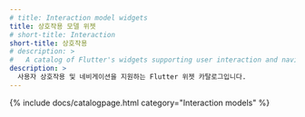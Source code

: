 ```yaml
---
# title: Interaction model widgets
title: 상호작용 모델 위젯
# short-title: Interaction
short-title: 상호작용
# description: > 
#   A catalog of Flutter's widgets supporting user interaction and navigation.
description: > 
  사용자 상호작용 및 네비게이션을 지원하는 Flutter 위젯 카탈로그입니다.
---
```


{% include docs/catalogpage.html category="Interaction models" %}
